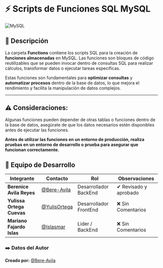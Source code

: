 # ⚡ Scripts de Funciones SQL MySQL  
![MySQL](https://img.shields.io/badge/MySQL-4479A1.svg?style=for-the-badge&logo=mysql&logoColor=white)  

## 📌 Descripción  
La carpeta **Functions** contiene los scripts SQL para la creación de **funciones almacenadas** en MySQL. Las funciones son bloques de código reutilizables que se pueden invocar dentro de consultas SQL para realizar cálculos, transformar datos o ejecutar tareas específicas.

Estas funciones son fundamentales para **optimizar consultas** y **automatizar procesos** dentro de la base de datos, lo que mejora el rendimiento y facilita la manipulación de datos complejos.

----


## ⚠️ Consideraciones:
Algunas funciones pueden depender de otras tablas o funciones dentro de la base de datos, asegúrate de que los datos necesarios estén disponibles antes de ejecutar las funciones.

**Antes de utilizar las funciones en un entorno de producción, realiza pruebas en un entorno de desarrollo o prueba para asegurar que funcionan correctamente.**

## 👥 Equipo de Desarrollo
| Integrante | Contacto | Rol | Observaciones |
|------------|--------|---|---|
| **Berenice Avila Reyes** | [@Bere-Avila](https://github.com/Bere-Avila) | Desarrollador BackEnd | ✔ Revisado y aprobado |
| **Yulissa Ortega Cuevas** | [@YulisOrtega](https://github.com/YulisOrtega) | Desarrollador FrontEnd | ❌ Sin Comentarios |
| **Mariano Fajardo Islas** | [@Islasmar](https://github.com/Islasmar) | Lider / BackEnd| ❌ Sin Comentarios |


### ✒️ **Datos del Autor**  
**Creado por:** [@Bere-Avila](https://github.com/Bere-Avila)
